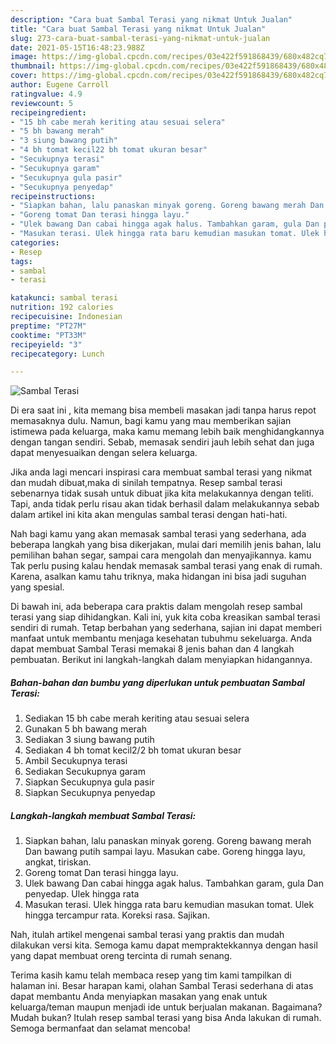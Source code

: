 ```yaml
---
description: "Cara buat Sambal Terasi yang nikmat Untuk Jualan"
title: "Cara buat Sambal Terasi yang nikmat Untuk Jualan"
slug: 273-cara-buat-sambal-terasi-yang-nikmat-untuk-jualan
date: 2021-05-15T16:48:23.988Z
image: https://img-global.cpcdn.com/recipes/03e422f591868439/680x482cq70/sambal-terasi-foto-resep-utama.jpg
thumbnail: https://img-global.cpcdn.com/recipes/03e422f591868439/680x482cq70/sambal-terasi-foto-resep-utama.jpg
cover: https://img-global.cpcdn.com/recipes/03e422f591868439/680x482cq70/sambal-terasi-foto-resep-utama.jpg
author: Eugene Carroll
ratingvalue: 4.9
reviewcount: 5
recipeingredient:
- "15 bh cabe merah keriting atau sesuai selera"
- "5 bh bawang merah"
- "3 siung bawang putih"
- "4 bh tomat kecil22 bh tomat ukuran besar"
- "Secukupnya terasi"
- "Secukupnya garam"
- "Secukupnya gula pasir"
- "Secukupnya penyedap"
recipeinstructions:
- "Siapkan bahan, lalu panaskan minyak goreng. Goreng bawang merah Dan bawang putih sampai layu. Masukan cabe. Goreng hingga layu, angkat, tiriskan."
- "Goreng tomat Dan terasi hingga layu."
- "Ulek bawang Dan cabai hingga agak halus. Tambahkan garam, gula Dan penyedap. Ulek hingga rata"
- "Masukan terasi. Ulek hingga rata baru kemudian masukan tomat. Ulek hingga tercampur rata. Koreksi rasa. Sajikan."
categories:
- Resep
tags:
- sambal
- terasi

katakunci: sambal terasi 
nutrition: 192 calories
recipecuisine: Indonesian
preptime: "PT27M"
cooktime: "PT33M"
recipeyield: "3"
recipecategory: Lunch

---
```



![Sambal Terasi](https://img-global.cpcdn.com/recipes/03e422f591868439/680x482cq70/sambal-terasi-foto-resep-utama.jpg)

Di era  saat ini , kita memang bisa membeli masakan jadi tanpa harus repot memasaknya dulu. Namun, bagi kamu yang mau memberikan sajian istimewa pada keluarga, maka kamu memang lebih baik menghidangkannya dengan tangan sendiri. Sebab, memasak sendiri jauh lebih sehat dan juga dapat menyesuaikan dengan selera keluarga.

Jika anda lagi mencari inspirasi cara membuat sambal terasi yang nikmat dan mudah dibuat,maka di sinilah tempatnya. Resep sambal terasi  sebenarnya tidak susah untuk dibuat jika kita melakukannya dengan teliti. Tapi, anda tidak perlu risau akan tidak berhasil dalam melakukannya 
sebab dalam artikel ini kita akan mengulas sambal terasi dengan hati-hati.  



Nah bagi kamu yang akan memasak sambal terasi yang sederhana, ada beberapa langkah yang bisa dikerjakan, mulai dari memilih jenis bahan, lalu pemilihan bahan segar, sampai cara mengolah dan menyajikannya. kamu Tak perlu pusing kalau hendak memasak sambal terasi yang enak di rumah. Karena, asalkan kamu  tahu triknya, maka hidangan ini bisa jadi suguhan yang spesial.

Di bawah ini, ada beberapa cara praktis  dalam mengolah resep sambal terasi yang siap dihidangkan. Kali ini, yuk kita coba kreasikan sambal terasi sendiri di rumah. Tetap berbahan yang sederhana, sajian ini dapat memberi manfaat untuk membantu menjaga kesehatan tubuhmu sekeluarga. Anda dapat membuat Sambal Terasi memakai 8 jenis bahan dan 4 langkah pembuatan. Berikut ini langkah-langkah dalam menyiapkan hidangannya.

<!--inarticleads1-->

##### Bahan-bahan dan bumbu yang diperlukan untuk pembuatan Sambal Terasi:

1. Sediakan 15 bh cabe merah keriting atau sesuai selera
1. Gunakan 5 bh bawang merah
1. Sediakan 3 siung bawang putih
1. Sediakan 4 bh tomat kecil2/2 bh tomat ukuran besar
1. Ambil Secukupnya terasi
1. Sediakan Secukupnya garam
1. Siapkan Secukupnya gula pasir
1. Siapkan Secukupnya penyedap




<!--inarticleads2-->

##### Langkah-langkah membuat Sambal Terasi:

1. Siapkan bahan, lalu panaskan minyak goreng. Goreng bawang merah Dan bawang putih sampai layu. Masukan cabe. Goreng hingga layu, angkat, tiriskan.
1. Goreng tomat Dan terasi hingga layu.
1. Ulek bawang Dan cabai hingga agak halus. Tambahkan garam, gula Dan penyedap. Ulek hingga rata
1. Masukan terasi. Ulek hingga rata baru kemudian masukan tomat. Ulek hingga tercampur rata. Koreksi rasa. Sajikan.




Nah, itulah artikel mengenai  sambal terasi  yang praktis dan mudah dilakukan versi kita. Semoga kamu dapat mempraktekkannya dengan hasil yang dapat membuat oreng tercinta di rumah senang. 

Terima kasih kamu telah membaca resep yang tim kami tampilkan di halaman ini. Besar harapan kami, olahan  Sambal Terasi sederhana di atas dapat membantu Anda menyiapkan masakan yang enak untuk keluarga/teman maupun menjadi ide untuk berjualan makanan. Bagaimana? Mudah bukan? Itulah resep sambal terasi yang bisa Anda lakukan di rumah. Semoga bermanfaat dan selamat mencoba!

